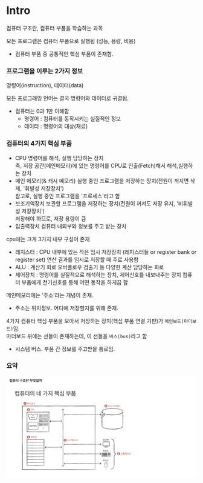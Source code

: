 # Intro

컴퓨터 구조란, 컴퓨터 부품을 학습하는 과목

모든 프로그램은 컴퓨터 부품으로 실행됨 (성능, 용량, 비용)

- 컴퓨터 부품 중 공통적인 핵심 부품이 존재함.

### 프로그램을 이루는 2가지 정보

명령어(instruction), 데이터(data)

모든 프로그래밍 언어는 결국 명령어와 데이터로 귀결됨.

- 컴퓨터는 0과 1만 이해함
  - 명령어 : 컴퓨터를 동작시키는 실질적인 정보
  - 데이터 : 명령어의 대상(재료)

### 컴퓨터의 4가지 핵심 부품

- CPU
  명령어를 해석, 실행 담당하는 장치<br>
  즉, 저장 공간(메인메모리)에 있는 명령어를 CPU로 인출(Fetch)해서 해석,실행하는 장치
- 메인 메모리(& 캐시 메모리)
  실행 중인 프로그램을 저장하는 장치(전원이 꺼지면 삭제, '휘발성 저장장치')<br>
  참고로, 실행 중인 프로그램을 '프로세스'라고 함
- 보조기억장치
  보관할 프로그램을 저장하는 장치(전원이 꺼져도 저장 유지, '비휘발성 저장장치')<br>
  저장해야 하므로, 저장 용량이 큼
- 입출력장치
  컴퓨터 내외부와 정보를 주고 받는 장치

cpu에는 크게 3가지 내부 구성이 존재

- 레지스터 : CPU 내부에 있는 작은 임시 저장장치 (레지스터들 or register bank or register set)
  연산 결과를 임시로 저장할 때 주로 사용함
- ALU : 계산기 회로
  오버플로우 검출기 등 다양한 계산 담당하는 회로
- 제어장치 : 명령어를 실질적으로 해석하는 장치, 제어신호를 내보내주는 장치
  컴퓨터 부품에게 전기신호를 통해 어떤 동작을 하게끔 함

메인메모리에는 '주소'라는 개념이 존재.

- 주소는 위치정보. 어디에 저장할지를 위해 존재.

4가지 컴퓨터 핵심 부품을 모아서 저장하는 장치(핵심 부품 연결 기판)가 `메인보드(마더보드)`임.<br>
마더보드 위에는 선들이 존재하는데, 이 선들을 `버스(bus)`라고 함

- 시스템 버스. 부품 간 정보를 주고받을 통로임.

### 요약

![Alt text](image.png)
